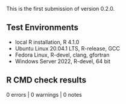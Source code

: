 This is the first submission of version 0.2.0.

## Test Environments

- local R installation, R 4.1.0
- Ubuntu Linux 20.04.1 LTS, R-release, GCC
- Fedora Linux, R-devel, clang, gfortran
- Windows Server 2022, R-devel, 64 bit

## R CMD check results

0 errors | 0 warnings | 0 notes
